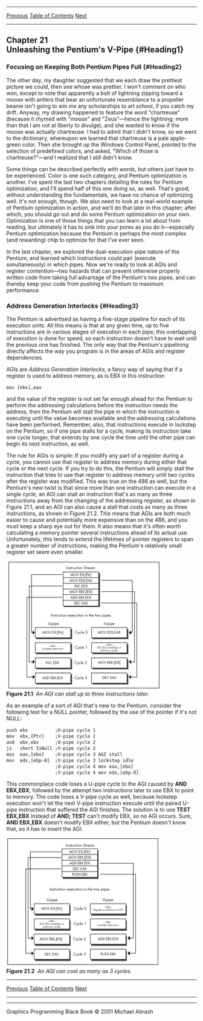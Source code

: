   ------------------------ --------------------------------- --------------------
  [Previous](20-04.html)   [Table of Contents](index.html)   [Next](21-02.html)
  ------------------------ --------------------------------- --------------------

Chapter 21\
 Unleashing the Pentium's V-Pipe {#Heading1}
--------------------------------

### Focusing on Keeping Both Pentium Pipes Full {#Heading2}

The other day, my daughter suggested that we each draw the prettiest
picture we could, then see whose was prettier. I won't comment on who
won, except to note that apparently a bolt of lightning zipping toward a
moose with antlers that bear an unfortunate resemblance to a propeller
beanie isn't going to win me any scholarships to art school, if you
catch my drift. Anyway, my drawing happened to feature the word
"chartreuse" (because it rhymed with "moose" and "Zeus"—hence the
lightning; more than that I am not at liberty to divulge), and she
wanted to know if the moose was actually chartreuse. I had to admit that
I didn't know, so we went to the dictionary, whereupon we learned that
chartreuse is a pale apple-green color. Then she brought up the Windows
Control Panel, pointed to the selection of predefined colors, and asked,
"Which of those is chartreuse?"—and I realized that I *still* didn't
know.

Some things can be described perfectly with words, but others just have
to be experienced. Color is one such category, and Pentium optimization
is another. I've spent the last two chapters detailing the rules for
Pentium optimization, and I'll spend half of this one doing so, as well.
That's good; without understanding the fundamentals, we have no chance
of optimizing well. It's not enough, though. We also need to look at a
real-world example of Pentium optimization in action, and we'll do that
later in this chapter; after which, you should go out and do some
Pentium optimization on your own. Optimization is one of those things
that you can learn a lot about from reading, but ultimately it has to
sink into your pores as you do it—especially Pentium optimization
because the Pentium is perhaps the most complex (and rewarding) chip to
optimize for that I've ever seen.

In the last chapter, we explored the dual-execution-pipe nature of the
Pentium, and learned which instructions could pair (execute
simultaneously) in which pipes. Now we're ready to look at AGIs and
register contention—two hazards that can prevent otherwise properly
written code from taking full advantage of the Pentium's two pipes, and
can thereby keep your code from pushing the Pentium to maximum
performance.

### Address Generation Interlocks {#Heading3}

The Pentium is advertised as having a five-stage pipeline for each of
its execution units. All this means is that at any given time, up to
five instructions are in various stages of execution in each pipe; this
overlapping of execution is done for speed, so each instruction doesn't
have to wait until the previous one has finished. The only way that the
Pentium's pipelining directly affects the way you program is in the
areas of AGIs and register dependencies.

AGIs are *Address Generation Interlocks*, a fancy way of saying that if
a register is used to address memory, as is EBX in this instruction

    mov [ebx],eax

and the value of the register is not set far enough ahead for the
Pentium to perform the addressing calculations before the instruction
needs the address, then the Pentium will stall the pipe in which the
instruction is executing until the value becomes available and the
addressing calculations have been performed. Remember, also, that
instructions execute in lockstep on the Pentium, so if one pipe stalls
for a cycle, making its instruction take one cycle longer, that extends
by one cycle the time until the other pipe can begin its next
instruction, as well.

The rule for AGIs is simple: If you modify any part of a register during
a cycle, you cannot use that register to address memory during either
that cycle or the next cycle. If you try to do this, the Pentium will
simply stall the instruction that tries to use that register to address
memory until two cycles after the register was modified. This was true
on the 486 as well, but the Pentium's new twist is that since more than
one instruction can execute in a single cycle, an AGI can stall an
instruction that's as many as three instructions away from the changing
of the addressing register, as shown in Figure 21.1, and an AGI can also
cause a stall that costs as many as three instructions, as shown in
Figure 21.2. This means that AGIs are both much easier to cause and
potentially more expensive than on the 486, and you must keep a sharp
eye out for them. It also means that it's often worth calculating a
memory pointer several instructions ahead of its actual use.
Unfortunately, this tends to extend the lifetimes of pointer registers
to span a greater number of instructions, making the Pentium's
relatively small register set seem even smaller.

![](images/21-01.jpg)\
 **Figure 21.1**  *An AGI can stall up to three instructions later.*

As an example of a sort of AGI that's new to the Pentium, consider the
following test for a NULL pointer, followed by the use of the pointer if
it's not NULL:

    push ebx          ;U-pipe cycle 1
    mov  ebx,[Ptr]    ;V-pipe cycle 1
    and  ebx,ebx      ;U-pipe cycle 2
    jz   short IsNull ;V-pipe cycle 2
    mov  eax,[ebx]    ;U-pipe cycle 3 AGI stall
    mov  edx,[ebp-8]  ;V-pipe cycle 3 lockstep idle
                      ;U-pipe cycle 4 mov eax,[ebx]
                      ;V-pipe cycle 4 mov edx,[ebp-8]

This commonplace code loses a U-pipe cycle to the AGI caused by **AND
EBX,EBX**, followed by the attempt two instructions later to use EBX to
point to memory. The code loses a V-pipe cycle as well, because lockstep
execution won't let the next V-pipe instruction execute until the paired
U-pipe instruction that suffered the AGI finishes. The solution is to
use **TEST EBX,EBX** instead of **AND; TEST** can't modify EBX, so no
AGI occurs. Sure, **AND EBX,EBX** doesn't modify EBX either, but the
Pentium doesn't know that, so it has to insert the AGI.

![](images/21-02.jpg)\
 **Figure 21.2**  *An AGI can cost as many as 3 cycles.*

  ------------------------ --------------------------------- --------------------
  [Previous](20-04.html)   [Table of Contents](index.html)   [Next](21-02.html)
  ------------------------ --------------------------------- --------------------

* * * * *

Graphics Programming Black Book © 2001 Michael Abrash

